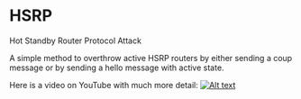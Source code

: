 # HSRP
Hot Standby Router Protocol Attack

A simple method to overthrow active HSRP routers by either sending a coup message or by sending a hello message with active state.

Here is a video on YouTube with much more detail:
[![Alt text](https://img.youtube.com/vi/OdmWeT05Ss8/0.jpg)](https://www.youtube.com/watch?v=OdmWeT05Ss8)
